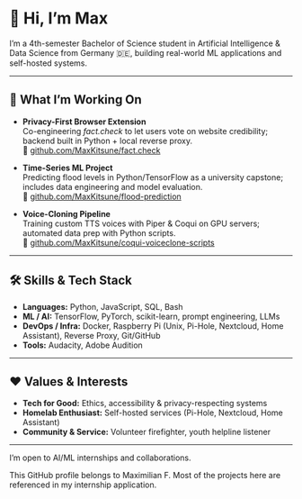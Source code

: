 # 👋 Hi, I’m Max

I’m a 4th-semester Bachelor of Science student in Artificial Intelligence & Data Science from Germany 🇩🇪, building real-world ML applications and self-hosted systems.  

---

## 🚀 What I’m Working On  
- **Privacy-First Browser Extension**  
  Co-engineering *fact.check* to let users vote on website credibility; backend built in Python + local reverse proxy.  
  🔗 [github.com/MaxKitsune/fact.check](https://github.com/MaxKitsune/fact.check)  

- **Time-Series ML Project**  
  Predicting flood levels in Python/TensorFlow as a university capstone; includes data engineering and model evaluation.  
  🔗 [github.com/MaxKitsune/flood-prediction](https://github.com/MaxKitsune/flood-prediction)

- **Voice-Cloning Pipeline**  
Training custom TTS voices with Piper & Coqui on GPU servers; automated data prep with Python scripts.  
  🔗 [github.com/MaxKitsune/coqui-voiceclone-scripts](https://github.com/MaxKitsune/coqui-voiceclone-scripts)

---

## 🛠️ Skills & Tech Stack  
- **Languages:** Python, JavaScript, SQL, Bash
- **ML / AI:** TensorFlow, PyTorch, scikit-learn, prompt engineering, LLMs  
- **DevOps / Infra:** Docker, Raspberry Pi (Unix, Pi-Hole, Nextcloud, Home Assistant), Reverse Proxy, Git/GitHub  
- **Tools:** Audacity, Adobe Audition

---

## ❤️ Values & Interests  
- **Tech for Good:** Ethics, accessibility & privacy-respecting systems
- **Homelab Enthusiast:** Self-hosted services (Pi-Hole, Nextcloud, Home Assistant)  
- **Community & Service:** Volunteer firefighter, youth helpline listener

---

I’m open to AI/ML internships and collaborations.

This GitHub profile belongs to Maximilian F. Most of the projects here are referenced in my internship application.
